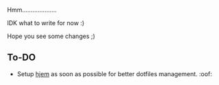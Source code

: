 Hmm....................

IDK what to write for now :)

Hope you see some changes ;)

## To-DO

- Setup [hjem](https://github.com/feel-co/hjem) as soon as possible for better dotfiles management. :oof:
